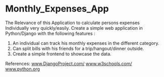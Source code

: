 # Monthly_Expenses_App
The Relevance of this Application to calculate persons expenses Individually very quickly/easily.
Create a simple web application in Python/Django with the following features :
1. An individual can track his monthly expenses in the different category.
2. Can split bills with his friends for a trip/hangout/dinner outside. 
3. Create a simple frontend to showcase the data.

References:
www.DjangoProject.com/
www.w3schools.com/
www.python.org
